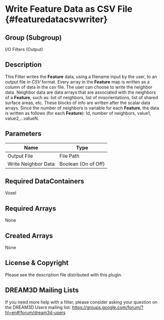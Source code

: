 Write Feature Data as CSV File {#featuredatacsvwriter}
======

## Group (Subgroup) ##
I/O Filters (Output)


## Description ##
This Filter writes the **Feature** data, using a filename input by the user, to an output file in *CSV* format. Every array in the **Feature** map is written as a column of data in the csv file.  The user can choose to write the neighbor data. Neighbor data are data arrays that are associated with the neighbors of a **Feature**, such as: list of neighbors, list of misorientations, list of shared surface areas, etc. These blocks of info are written after the scalar data arrays.  Since the number of neighbors is variable for each **Feature**, the data is written as follows (for each **Feature**): Id, number of neighbors, value1, value2,...valueN.


## Parameters ##

| Name | Type |
|------|------|
| Output File | File Path |
| Write Neighbor Data | Boolean (On of Off) |

## Required DataContainers ##
Voxel

## Required Arrays ##
None

## Created Arrays ##
None


## License & Copyright ##

Please see the description file distributed with this plugin.

## DREAM3D Mailing Lists ##

If you need more help with a filter, please consider asking your question on the DREAM3D Users mailing list:
https://groups.google.com/forum/?hl=en#!forum/dream3d-users


